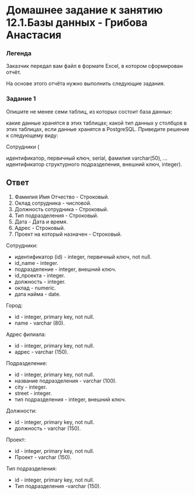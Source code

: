 # Домашнее задание к занятию 12.1.Базы данных - Грибова Анастасия

### Легенда
Заказчик передал вам файл в формате Excel, в котором сформирован отчёт.

На основе этого отчёта нужно выполнить следующие задания.

### Задание 1
Опишите не менее семи таблиц, из которых состоит база данных:

какие данные хранятся в этих таблицах;
какой тип данных у столбцов в этих таблицах, если данные хранятся в PostgreSQL.
Приведите решение к следующему виду:

Сотрудники (

идентификатор, первичный ключ, serial,
фамилия varchar(50),
...
идентификатор структурного подразделения, внешний ключ, integer).

## Ответ
1. Фамилия Имя Отчество - Строковый.
2. Оклад сотрудника - числовой.
3. Должность сотрудника - Строковый.
4. Тип подразделения - Строковый.
5. Дата - Дата и время.
6. Адрес - Строковый.
7. Проект на который назначен - Строковый.

Сотрудники:
* идентификатор (id) - integer, первичный ключ, not null.
* id_name - integer.
* подразделение - integer, внешний ключ.
* id_проекта - integer.
* должность - integer.
* оклад - numeric.
* дата найма - datе.
    
 Город:
* id - integer, primary key, not null.
* name - varchar (80).
    
Адрес филиала:
* id - integer, primary key, not null.
* адрес - varchar (150).

Подразделение:
* id - integer, primary key, not null.
* название подразделения - varchar (100).
* city - integer.
* street - integer.
* тип подразделения - integer, внешний ключ.

Должности:
* id - integer, primary key, not null.
* должность - varchar (150).


Проект:
* id - integer, primary key, not null.
* Проект - varchar (150).

Тип подразделения:
* id - integer, primary key, not null.
* Тип подразделения -varchar (150).
